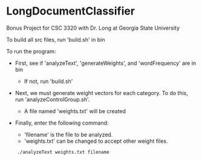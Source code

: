 # LongDocumentClassifier
Bonus Project for CSC 3320 with Dr. Long at Georgia State University

To build all src files, run 'build.sh' in bin

To run the program:

- First, see if 'analyzeText', 'generateWeights', and 'wordFrequency' are in bin
	+ If not, run 'build.sh'

- Next, we must generate weight vectors for each category. To do this, run 
'analyzeControlGroup.sh'.
	+ A file named 'weights.txt' will be created

- Finally, enter the following command:
	+ 'filename' is the file to be analyzed.
	+ 'weights.txt' can be changed to accept other weight files.
```
	./analyzeText weights.txt filename
```